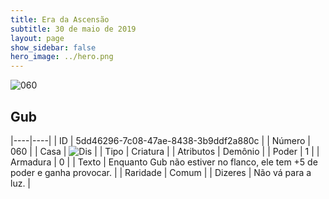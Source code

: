 ```yaml
---
title: Era da Ascensão
subtitle: 30 de maio de 2019
layout: page
show_sidebar: false
hero_image: ../hero.png
---
```


![060](https://cdn.keyforgegame.com/media/card_front/pt/435_060_C6P2CG47378M_pt.png)

## Gub

|----|----|
| ID | 5dd46296-7c08-47ae-8438-3b9ddf2a880c |
| Número | 060 |
| Casa | ![Dis](https://archonarcana.com/images/thumb/e/e8/Dis.png/22px-Dis.png "Dis") |
| Tipo | Criatura |
| Atributos | Demônio |
| Poder | 1 |
| Armadura | 0 |
| Texto | Enquanto Gub não estiver no flanco,  ele tem +5 de poder e ganha provocar. |
| Raridade | Comum |
| Dizeres | Não vá para a luz. |
